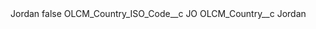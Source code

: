 <?xml version="1.0" encoding="UTF-8"?>
<CustomMetadata xmlns="http://soap.sforce.com/2006/04/metadata" xmlns:xsi="http://www.w3.org/2001/XMLSchema-instance" xmlns:xsd="http://www.w3.org/2001/XMLSchema">
    <label>Jordan</label>
    <protected>false</protected>
    <values>
        <field>OLCM_Country_ISO_Code__c</field>
        <value xsi:type="xsd:string">JO</value>
    </values>
    <values>
        <field>OLCM_Country__c</field>
        <value xsi:type="xsd:string">Jordan</value>
    </values>
</CustomMetadata>
